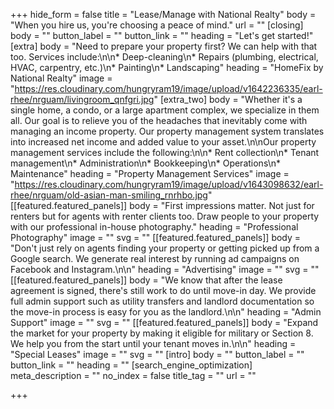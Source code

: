 +++
hide_form = false
title = "Lease/Manage with National Realty"
body = "When you hire us, you're choosing a peace of mind."
url = ""
[closing]
body = ""
button_label = ""
button_link = ""
heading = "Let's get started!"
[extra]
body = "Need to prepare your property first? We can help with that too. Services include:\n\n* Deep-cleaning\n* Repairs (plumbing, electrical, HVAC, carpentry, etc.)\n* Painting\n* Landscaping"
heading = "HomeFix by National Realty"
image = "https://res.cloudinary.com/hungryram19/image/upload/v1642236335/earl-rhee/nrguam/livingroom_qnfgri.jpg"
[extra_two]
body = "Whether it's a single home, a condo, or a large apartment complex, we specialize in them all. Our goal is to relieve you of the headaches that inevitably come with managing an income property. Our property management system translates into increased net income and added value to your asset.\n\nOur property management services include the following:\n\n* Rent collection\n* Tenant management\n* Administration\n* Bookkeeping\n* Operations\n* Maintenance"
heading = "Property Management Services"
image = "https://res.cloudinary.com/hungryram19/image/upload/v1643098632/earl-rhee/nrguam/old-asian-man-smiling_rnrhbo.jpg"
[[featured.featured_panels]]
body = "First impressions matter. Not just for renters but for agents with renter clients too. Draw people to your property with our professional in-house photography."
heading = "Professional Photography"
image = ""
svg = ""
[[featured.featured_panels]]
body = "Don't just rely on agents finding your property or getting picked up from a Google search. We generate real interest by running ad campaigns on Facebook and Instagram.\n\n"
heading = "Advertising"
image = ""
svg = ""
[[featured.featured_panels]]
body = "We know that after the lease agreement is signed, there's still work to do until move-in day. We provide full admin support such as utility transfers and landlord documentation so the move-in process is easy for you as the landlord.\n\n"
heading = "Admin Support"
image = ""
svg = ""
[[featured.featured_panels]]
body = "Expand the market for your property by making it eligible for military or Section 8. We help you from the start until your tenant moves in.\n\n"
heading = "Special Leases"
image = ""
svg = ""
[intro]
body = ""
button_label = ""
button_link = ""
heading = ""
[search_engine_optimization]
meta_description = ""
no_index = false
title_tag = ""
url = ""

+++

